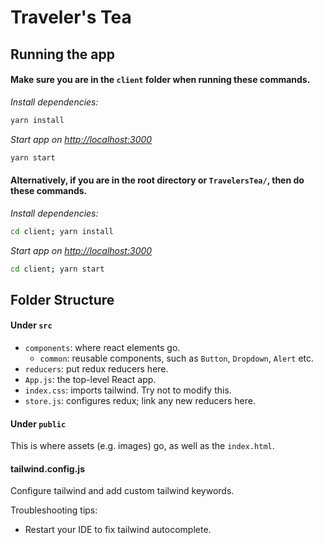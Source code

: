 # Traveler's Tea

## Running the app

#### Make sure you are in the `client` folder when running these commands.

_Install dependencies:_

```bash
yarn install
```

_Start app on [http://localhost:3000](http://localhost:3000)_

```bash
yarn start
```

#### Alternatively, if you are in the root directory or `TravelersTea/`, then do these commands.

_Install dependencies:_

```bash
cd client; yarn install
```

_Start app on [http://localhost:3000](http://localhost:3000)_

```bash
cd client; yarn start
```

## Folder Structure

#### Under `src`

- `components`: where react elements go.
  - `common`: reusable components, such as `Button`, `Dropdown`, `Alert` etc.
- `reducers`: put redux reducers here.
- `App.js`: the top-level React app.
- `index.css`: imports tailwind. Try not to modify this.
- `store.js`: configures redux; link any new reducers here.

#### Under `public`

This is where assets (e.g. images) go, as well as the `index.html`.

#### tailwind.config.js

Configure tailwind and add custom tailwind keywords.

Troubleshooting tips:

- Restart your IDE to fix tailwind autocomplete.
